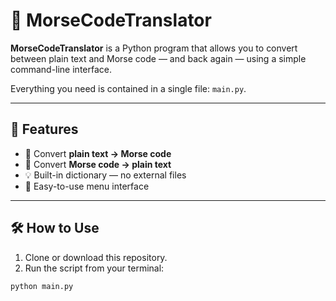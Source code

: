 # 📘 MorseCodeTranslator

**MorseCodeTranslator** is a Python program that allows you to convert between plain text and Morse code — and back again — using a simple command-line interface.

Everything you need is contained in a single file: `main.py`.

---

## 🚀 Features

- 🔁 Convert **plain text → Morse code**
- 🔁 Convert **Morse code → plain text**
- 💡 Built-in dictionary — no external files
- 🧠 Easy-to-use menu interface

---

## 🛠️ How to Use

1. Clone or download this repository.
2. Run the script from your terminal:

```bash
python main.py
